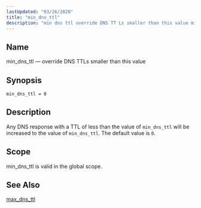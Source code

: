```yaml
---
lastUpdated: "03/26/2020"
title: "min_dns_ttl"
description: "min dns ttl override DNS TT Ls smaller than this value min dns ttl 0 Any DNS response with a TTL of less than the value of min dns ttl will be increased to the value of min dns ttl The default value is 0 min dns ttl is valid..."
---
```


<a name="conf.ref.min_dns_ttl"></a> 
## Name

min_dns_ttl — override DNS TTLs smaller than this value

## Synopsis

`min_dns_ttl = 0`

<a name="idp25482048"></a> 
## Description

Any DNS response with a TTL of less than the value of `min_dns_ttl` will be increased to the value of `min_dns_ttl`. The default value is `0`.

<a name="idp25485280"></a> 
## Scope

min_dns_ttl is valid in the global scope.

<a name="idp25487104"></a> 
## See Also

[max_dns_ttl](/momentum/4/config/ref-max-dns-ttl)